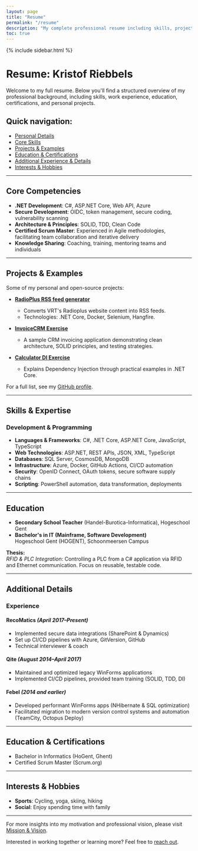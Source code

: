 ```yaml
---
layout: page
title: "Resume"
permalink: "/resume"
description: "My complete professional resume including skills, projects, education, and certifications."
toc: true
---
```


{% include sidebar.html %}

# Resume: Kristof Riebbels

Welcome to my full resume. Below you'll find a structured overview of my professional background, including skills, work experience, education, certifications, and personal projects.

## Quick navigation:
- [Personal Details](#personal-details)
- [Core Skills](#core-skills)
- [Projects & Examples](#projects)
- [Education & Certifications](#education)
- [Additional Experience & Details](#additional-details)
- [Interests & Hobbies](#hobbies)

---

## Core Competencies

- **.NET Development**: C#, ASP.NET Core, Web API, Azure
- **Secure Development**: OIDC, token management, secure coding, vulnerability scanning
- **Architecture & Principles**: SOLID, TDD, Clean Code
- **Certified Scrum Master**: Experienced in Agile methodologies, facilitating team collaboration and iterative delivery
- **Knowledge Sharing**: Coaching, training, mentoring teams and individuals

---

## Projects & Examples

Some of my personal and open-source projects:

- [**RadioPlus RSS feed generator**](https://github.com/kriebb/Radioplus-RSS)
  - Converts VRT's Radioplus website content into RSS feeds.
  - Technologies: .NET Core, Docker, Selenium, Hangfire.

- [**InvoiceCRM Exercise**](https://github.com/kriebb/InvoiceCRM-Excercise)
  - A sample CRM invoicing application demonstrating clean architecture, SOLID principles, and testing strategies.

- [**Calculator DI Exercise**](https://github.com/kriebb/DI-Calculator-Sample-Excercise)
  - Explains Dependency Injection through practical examples in .NET Core.

For a full list, see my [GitHub profile](https://github.com/kriebb).

---

## Skills & Expertise

### Development & Programming
- **Languages & Frameworks**: C#, .NET Core, ASP.NET Core, JavaScript, TypeScript
- **Web Technologies**: ASP.NET, REST APIs, JSON, XML, TypeScript
- **Databases**: SQL Server, CosmosDB, MongoDB
- **Infrastructure**: Azure, Docker, GitHub Actions, CI/CD automation
- **Security**: OpenID Connect, OAuth tokens, secure software supply chains
- **Scripting**: PowerShell automation, data transformation, deployments

---

## Education

- **Secondary School Teacher** (Handel-Burotica-Informatica), Hogeschool Gent
- **Bachelor's in IT (Mainframe, Software Development)**  
  Hogeschool Gent (HOGENT), Schoonmeersen Campus

**Thesis:**  
_RFID & PLC Integration_: Controlling a PLC from a C# application via RFID and Ethernet communication. Focus on reusable, testable code.

---

## Additional Details

### Experience

#### **RecoMatics** *(April 2017–Present)*  
- Implemented secure data integrations (SharePoint & Dynamics)
- Set up CI/CD pipelines with Azure, GitVersion, GitHub
- Technical interviewer & coach

#### **Qite** *(August 2014–April 2017)*  
- Maintained and optimized legacy WinForms applications
- Implemented CI/CD pipelines, provided team training (SOLID, TDD, DI)

#### **Febel** *(2014 and earlier)*  
- Developed performant WinForms apps (NHibernate & SQL optimization)
- Facilitated migration to modern version control systems and automation (TeamCity, Octopus Deploy)

---

## Education & Certifications

- Bachelor in Informatics (HoGent, Ghent)
- Certified Scrum Master (Scrum.org)

---

## Interests & Hobbies

- **Sports**: Cycling, yoga, skiing, hiking
- **Social**: Enjoy spending time with family

---

For more insights into my motivation and professional vision, please visit [Mission & Vision](/mission-vision).

Interested in working together or learning more? Feel free to [reach out](mailto:reachout.2025@kriebbels.me).

